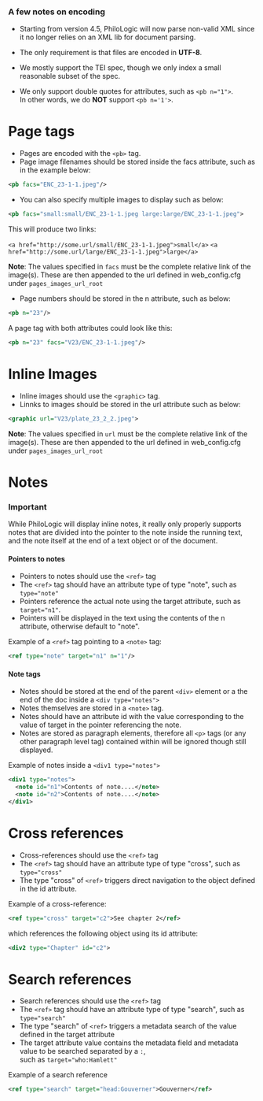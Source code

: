 ### A few notes on encoding ###

* Starting from version 4.5, PhiloLogic will now parse non-valid XML since it no longer relies on an XML lib for document parsing.

* The only requirement is that files are encoded in **UTF-8**.

* We mostly support the TEI spec, though we only index a small reasonable subset of the spec.

* We only support double quotes for attributes, such as `<pb n="1">`.<br>
In other words, we do **NOT** support `<pb n='1'>`.

# Page tags #
* Pages are encoded with the `<pb>` tag.
* Page image filenames should be stored inside the facs attribute, such as in the example below:
```XML
<pb facs="ENC_23-1-1.jpeg"/>
```

* You can also specify multiple images to display such as below:

```XML
<pb facs="small:small/ENC_23-1-1.jpeg large:large/ENC_23-1-1.jpeg">
```
This will produce two links:

`<a href="http://some.url/small/ENC_23-1-1.jpeg">small</a>`
`<a href="http://some.url/large/ENC_23-1-1.jpeg">large</a>`

**Note**: The values specified in `facs` must be the complete relative link of the image(s). These are then appended to the url defined in web_config.cfg under `pages_images_url_root`

* Page numbers should be stored in the n attribute, such as below:
```XML
<pb n="23"/>
```

A page tag with both attributes could look like this:
```XML
<pb n="23" facs="V23/ENC_23-1-1.jpeg"/>
```

# Inline Images #
* Inline images should use the `<graphic>` tag.
* Linnks to images should be stored in the url attribute such as below:
```XML
<graphic url="V23/plate_23_2_2.jpeg">
```
**Note**: The values specified in `url` must be the complete relative link of the image(s). These are then appended to the url defined in web_config.cfg under `pages_images_url_root`

# Notes #
### Important ###
While PhiloLogic will display inline notes, it really only properly supports notes
that are divided into the pointer to the note inside the running text, and the note
itself at the end of a text object or of the document.

#### Pointers to notes ####
* Pointers to notes should use the `<ref>` tag
* The `<ref>` tag should have an attribute type of type "note", such as `type="note"`
* Pointers reference the actual note using the target attribute, such as `target="n1"`.
* Pointers will be displayed in the text using the contents of the n attribute, otherwise default to "note".


Example of a `<ref>` tag pointing to a `<note>` tag:
```xml
<ref type="note" target="n1" n="1"/>
```
#### Note tags ####
* Notes should be stored at the end of the parent `<div>` element or a the end of the doc inside a `<div type="notes">`
* Notes themselves are stored in a `<note>` tag.
* Notes should have an attribute id with the value corresponding to the value of target in the pointer referencing the note.
* Notes are stored as paragraph elements, therefore all `<p>` tags (or any other paragraph level tag) contained within will be ignored though still displayed.

Example of notes inside a `<div1 type="notes">`
```xml
<div1 type="notes">
  <note id="n1">Contents of note....</note>
  <note id="n2">Contents of note....</note>
</div1>
```

# Cross references #
* Cross-references should use the `<ref>` tag
* The `<ref>` tag should have an attribute type of type "cross", such as `type="cross"`
* The type "cross" of `<ref>` triggers direct navigation to the object defined in the id attribute.

Example of a cross-reference:
```xml
<ref type="cross" target="c2">See chapter 2</ref>
```
which  references the following object using its id attribute:
```xml
<div2 type="Chapter" id="c2">
```

# Search references #
* Search references should use the `<ref>` tag
* The `<ref>` tag should have an attribute type of type "search", such as `type="search"`
* The type "search" of `<ref>` triggers a metadata search of the value defined in the target attribute
* The target attribute value contains the metadata field and metadata value to be searched separated by a `:`,<br>
such as `target="who:Hamlett"`

Example of a search reference
```xml
<ref type="search" target="head:Gouverner">Gouverner</ref>
```

